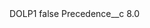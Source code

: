 <?xml version="1.0" encoding="UTF-8"?>
<CustomMetadata xmlns="http://soap.sforce.com/2006/04/metadata" xmlns:xsi="http://www.w3.org/2001/XMLSchema-instance" xmlns:xsd="http://www.w3.org/2001/XMLSchema">
    <label>DOLP1</label>
    <protected>false</protected>
    <values>
        <field>Precedence__c</field>
        <value xsi:type="xsd:double">8.0</value>
    </values>
</CustomMetadata>
